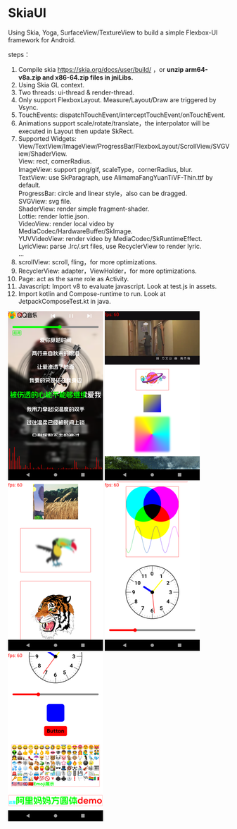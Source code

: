 # SkiaUI

Using Skia, Yoga, SurfaceView/TextureView to build a simple Flexbox-UI framework for Android.

steps：

1. Compile skia https://skia.org/docs/user/build/ ，or **unzip arm64-v8a.zip and x86-64.zip files in jniLibs.**
2. Using Skia GL context.
3. Two threads: ui-thread & render-thread.
4. Only support FlexboxLayout. Measure/Layout/Draw are triggered by Vsync.
5. TouchEvents: dispatchTouchEvent/interceptTouchEvent/onTouchEvent.
6. Animations support scale/rotate/translate，the interpolator will be executed in Layout then update SkRect.
7. Supported Widgets: View/TextView/ImageView/ProgressBar/FlexboxLayout/ScrollView/SVGView/ShaderView.  
   View: rect, cornerRadius.  
   ImageView: support png/gif, scaleType，cornerRadius, blur.  
   TextView: use SkParagraph, use AlimamaFangYuanTiVF-Thin.ttf by default.  
   ProgressBar: circle and linear style，also can be dragged.  
   SVGView: svg file.  
   ShaderView: render simple fragment-shader.  
   Lottie: render lottie.json.  
   VideoView: render local video by MediaCodec/HardwareBuffer/SkImage.  
   YUVVideoView: render video by MediaCodec/SkRuntimeEffect.  
   LyricView: parse .lrc/.srt files, use RecyclerView to render lyric.  
   ...
8. scrollView: scroll, fling，for more optimizations.
9. RecyclerView: adapter，ViewHolder，for more optimizations.
10. Page: act as the same role as Activity.
11. Javascript: Import v8 to evaluate javascript. Look at test.js in assets.
12. Import kotlin and Compose-runtime to run. Look at JetpackComposeTest.kt in java.

![image](https://github.com/tanpuer/SkiaUI2/blob/main/app/example.png)
![image](https://github.com/tanpuer/SkiaUI2/blob/main/app/example1.png)
![image](https://github.com/tanpuer/SkiaUI2/blob/main/app/example2.png)
![image](https://github.com/tanpuer/SkiaUI2/blob/main/app/example3.png)
![image](https://github.com/tanpuer/SkiaUI2/blob/main/app/example4.png)